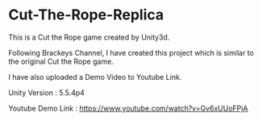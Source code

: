 # Cut-The-Rope-Replica
 
This is a Cut the Rope game created by Unity3d.

Following Brackeys Channel, I have created this project which is similar to the original Cut the Rope game.

I have also uploaded a Demo Video to Youtube Link.

Unity Version : 5.5.4p4

Youtube Demo Link : https://www.youtube.com/watch?v=Gv6xUUoFPjA
